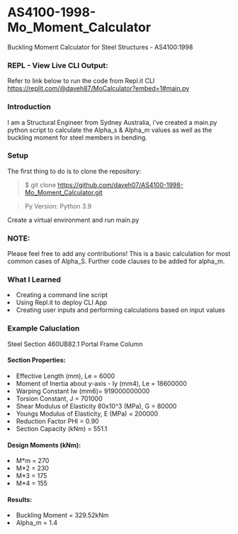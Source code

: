 # AS4100-1998-Mo_Moment_Calculator
Buckling Moment Calculator for Steel Structures - AS4100:1998

### REPL - View Live CLI Output:
Refer to link below to run the code from Repl.it CLI
https://replit.com/@daveh87/MoCalculator?embed=1#main.py

### Introduction
I am a Structural Engineer from Sydney Australia, i've created a main.py python script to calculate the Alpha_s & Alpha_m values as well as the buckling moment for 
steel members in bending. 

### Setup
The first thing to do is to clone the repository:

> $ git clone https://github.com/daveh07/AS4100-1998-Mo_Moment_Calculator.git

> Py Version: Python 3.9

Create a virtual environment and run main.py

### NOTE:
Please feel free to add any contributions! This is a basic calculation for most common cases of Alpha_S. Further code clauses to be added for alpha_m.  

### What I Learned
<li>Creating a command line script</li>
<li>Using Repl.it to deploy CLI App</li>
<li>Creating user inputs and performing calculations based on input values</li>

### Example Caluclation
Steel Section 460UB82.1 Portal Frame Column
#### Section Properties:
<li> Effective Length (mm), Le = 6000
<li> Moment of Inertia about y-axis - Iy (mm4), Le = 18600000
<li> Warping Constant Iw (mm6)= 919000000000
<li> Torsion Constant, J = 701000
<li> Shear Modulus of Elasticity 80x10^3 (MPa), G = 80000
<li> Youngs Modulus of Elasticity, E (MPa) = 200000
<li> Reduction Factor PHI = 0.90  
<li> Section Capacity (kNm) = 551.1  


#### Design Moments (kNm):
<li> M*m = 270
<li> M*2 = 230
<li> M*3 = 175
<li> M*4 = 155  

#### Results:
<li> Buckling Moment = 329.52kNm  
<li> Alpha_m = 1.4  


